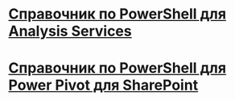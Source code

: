 # [Справочник по PowerShell для Analysis Services](analysis-services-powershell-reference.md)  
# [Справочник по PowerShell для Power Pivot для SharePoint](powershell-reference-for-power-pivot-for-sharepoint.md)  
